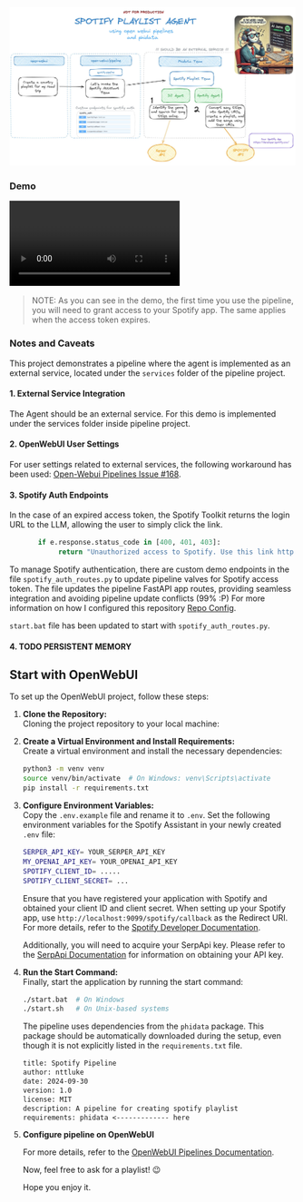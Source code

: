 ![Schema](assets/schema_2.jpg)

### Demo

[<video/>](https://github.com/NTTLuke/pipeline-luke/raw/main/assets/demo.mp4)

> NOTE: As you can see in the demo, the first time you use the pipeline, you will need to grant access to your Spotify app. The same applies when the access token expires.

### Notes and Caveats

This project demonstrates a pipeline where the agent is implemented as an external service, located under the `services` folder of the pipeline project.

#### 1. External Service Integration

The Agent should be an external service.
For this demo is implemented under the services folder inside pipeline project.

#### 2. OpenWebUI User Settings

For user settings related to external services, the following workaround has been used:
[Open-Webui Pipelines Issue #168](https://github.com/open-webui/pipelines/issues/168).

#### 3. Spotify Auth Endpoints

In the case of an expired access token, the Spotify Toolkit returns the login URL to the LLM, allowing the user to simply click the link.

```python
       if e.response.status_code in [400, 401, 403]:
            return "Unauthorized access to Spotify. Use this link http://localhost:9099/spotify/login for retrieving a new access token."

```

To manage Spotify authentication, there are custom demo endpoints in the file `spotify_auth_routes.py` to update pipeline valves for Spotify access token. The file updates the pipeline FastAPI app routes, providing seamless integration and avoiding pipeline update conflicts (99% :P)
For more information on how I configured this repository [Repo Config](./RepoConfig.md).

`start.bat` file has been updated to start with `spotify_auth_routes.py`.

#### 4. TODO PERSISTENT MEMORY

## Start with OpenWebUI

To set up the OpenWebUI project, follow these steps:

1. **Clone the Repository:**  
   Cloning the project repository to your local machine:

2. **Create a Virtual Environment and Install Requirements:**  
   Create a virtual environment and install the necessary dependencies:

   ```bash
   python3 -m venv venv
   source venv/bin/activate  # On Windows: venv\Scripts\activate
   pip install -r requirements.txt
   ```

3. **Configure Environment Variables:**  
   Copy the `.env.example` file and rename it to `.env`. Set the following environment variables for the Spotify Assistant in your newly created `.env` file:

   ```bash
   SERPER_API_KEY= YOUR_SERPER_API_KEY
   MY_OPENAI_API_KEY= YOUR_OPENAI_API_KEY
   SPOTIFY_CLIENT_ID= .....
   SPOTIFY_CLIENT_SECRET= ...
   ```

   Ensure that you have registered your application with Spotify and obtained your client ID and client secret. When setting up your Spotify app, use `http://localhost:9099/spotify/callback` as the Redirect URI. For more details, refer to the [Spotify Developer Documentation](https://developer.spotify.com/documentation/web-api/).

   Additionally, you will need to acquire your SerpApi key. Please refer to the [SerpApi Documentation](https://serpapi.com/docs) for information on obtaining your API key.

4. **Run the Start Command:**  
   Finally, start the application by running the start command:

   ```bash
   ./start.bat  # On Windows
   ./start.sh   # On Unix-based systems
   ```

   The pipeline uses dependencies from the `phidata` package. This package should be automatically downloaded during the setup, even though it is not explicitly listed in the `requirements.txt` file.

   ```
   title: Spotify Pipeline
   author: nttluke
   date: 2024-09-30
   version: 1.0
   license: MIT
   description: A pipeline for creating spotify playlist
   requirements: phidata <------------- here
   ```

5. **Configure pipeline on OpenWebUI**

   For more details, refer to the [OpenWebUI Pipelines Documentation](https://docs.openwebui.com/pipelines/).

   Now, feel free to ask for a playlist! 😉

   Hope you enjoy it.
